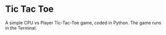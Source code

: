 # Tic Tac Toe
A simple CPU vs Player Tic-Tac-Toe game, coded in Python.
The game runs in the Terminal.
